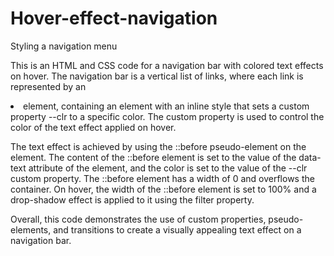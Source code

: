 # Hover-effect-navigation
Styling a navigation menu

This is an HTML and CSS code for a navigation bar with colored text effects on hover. The navigation bar is a vertical list of links, where each link is represented by an <li> element, containing an <a> element with an inline style that sets a custom property --clr to a specific color. The custom property is used to control the color of the text effect applied on hover.

The text effect is achieved by using the ::before pseudo-element on the <a> element. The content of the ::before element is set to the value of the data-text attribute of the <a> element, and the color is set to the value of the --clr custom property. The ::before element has a width of 0 and overflows the container. On hover, the width of the ::before element is set to 100% and a drop-shadow effect is applied to it using the filter property.

Overall, this code demonstrates the use of custom properties, pseudo-elements, and transitions to create a visually appealing text effect on a navigation bar.



